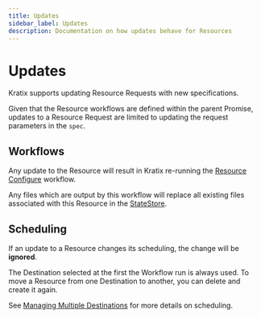 ```yaml
---
title: Updates
sidebar_label: Updates
description: Documentation on how updates behave for Resources
---
```


# Updates

Kratix supports updating Resource Requests with new specifications.

Given that the Resource workflows are defined within the parent Promise, updates to a
Resource Request are limited to updating the request parameters in the `spec`.

## Workflows

Any update to the Resource will result in Kratix re-running the
[Resource Configure](./workflows#configure-workflows) workflow.

Any files which are output by this workflow will replace all existing files associated
with this Resource in the [StateStore](../statestore/intro).

## Scheduling

If an update to a Resource changes its scheduling, the change will be **ignored**.

The Destination selected at the first the Workflow run is always used. To move a Resource
from one Destination to another, you can delete and create it again.

See [Managing Multiple Destinations](../destinations/multidestination-management#resources) for
more details on scheduling.
